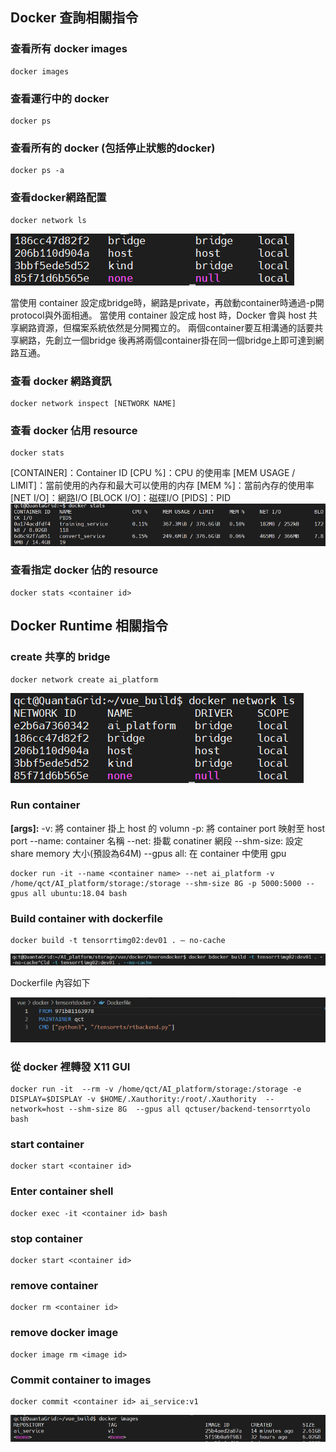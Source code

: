 ## Docker 查詢相關指令
### 查看所有 docker images
```
docker images
```

### 查看運行中的 docker
```
docker ps
```

### 查看所有的 docker (包括停止狀態的docker)
```
docker ps -a
```

### 查看docker網路配置
```
docker network ls
```
![](../img/docker01.png)

當使用 container 設定成bridge時，網路是private，再啟動container時通過-p開protocol與外面相通。
當使用 container 設定成 host 時，Docker 會與 host 共享網路資源，但檔案系統依然是分開獨立的。
兩個container要互相溝通的話要共享網路，先創立一個bridge 後再將兩個container掛在同一個bridge上即可達到網路互通。

### 查看 docker 網路資訊
```
docker network inspect [NETWORK NAME]
```

### 查看 docker 佔用 resource
```
docker stats
```

[CONTAINER]：Container ID
[CPU %]：CPU 的使用率
[MEM USAGE / LIMIT]：當前使用的內存和最大可以使用的内存
[MEM %]：當前內存的使用率
[NET I/O]：網路I/O
[BLOCK I/O]：磁碟I/O
[PIDS]：PID
![](../img/docker02.png)


### 查看指定 docker 佔的 resource
```
docker stats <container id>
```

## Docker Runtime 相關指令

### create 共享的 bridge
```
docker network create ai_platform
```
![](../img/docker03.png)

### Run container
**[args]:**
-v: 將 container 掛上 host 的 volumn
-p: 將 container port 映射至 host port
--name: container 名稱
--net: 掛載 conatiner 網段
--shm-size: 設定 share memory 大小(預設為64M)
--gpus all: 在 container 中使用 gpu

```
docker run -it --name <container name> --net ai_platform -v /home/qct/AI_platform/storage:/storage --shm-size 8G -p 5000:5000 --gpus all ubuntu:18.04 bash
```

### Build container with dockerfile
```
docker build -t tensorrtimg02:dev01 . — no-cache
```
![](../img/docker04.png)

Dockerfile 內容如下

![](../img/docker05.png)

### 從 docker 裡轉發 X11 GUI
```
docker run -it  --rm -v /home/qct/AI_platform/storage:/storage -e DISPLAY=$DISPLAY -v $HOME/.Xauthority:/root/.Xauthority  --network=host --shm-size 8G  --gpus all qctuser/backend-tensorrtyolo bash
```

### start container
```
docker start <container id>
```

### Enter container shell
```
docker exec -it <container id> bash
```

### stop container
```
docker start <container id>
```
### remove container
```
docker rm <container id>
```
### remove docker image
```
docker image rm <image id>
```

### Commit container to images
```
docker commit <container id> ai_service:v1
```
![](../img/docker06.png)